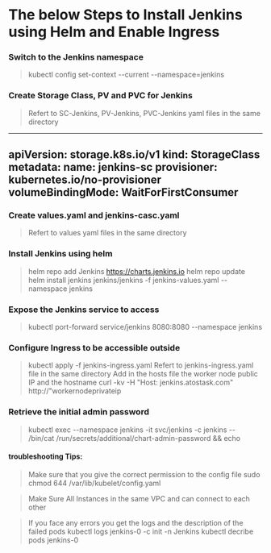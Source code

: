# The below Steps to Install Jenkins using Helm and Enable Ingress

### Switch to the Jenkins namespace

> kubectl config set-context --current --namespace=jenkins

### Create Storage Class, PV and PVC for Jenkins
> Refert to SC-Jenkins, PV-Jenkins, PVC-Jenkins yaml files in the same directory

---
apiVersion: storage.k8s.io/v1
kind: StorageClass
metadata:
  name: jenkins-sc
provisioner: kubernetes.io/no-provisioner
volumeBindingMode: WaitForFirstConsumer
---

### Create values.yaml and jenkins-casc.yaml
> Refert to values yaml files in the same directory

### Install Jenkins using helm
> helm repo add Jenkins https://charts.jenkins.io
> helm repo update
> helm install jenkins jenkins/jenkins -f jenkins-values.yaml --namespace jenkins

### Expose the Jenkins service to access
> kubectl port-forward service/jenkins 8080:8080 --namespace jenkins

### Configure Ingress to be accessible outside
> kubectl apply -f jenkins-ingress.yaml
> Refert to jenkins-ingress.yaml file in the same directory
> Add in the hosts file the worker node public IP and the hostname
> curl -kv -H "Host: jenkins.atostask.com" http://"workernodeprivateip		

### Retrieve the initial admin password  
> kubectl exec --namespace jenkins -it svc/jenkins -c jenkins -- /bin/cat /run/secrets/additional/chart-admin-password && echo

#### troubleshooting Tips:
> Make sure that you give the correct permission to the config file 
> sudo chmod 644 /var/lib/kubelet/config.yaml

> Make Sure All Instances in the same VPC and can connect to each other

> If you face any errors you get the logs and the description of the failed pods
> kubectl logs jenkins-0 -c init -n Jenkins
> kubectl decribe pods jenkins-0
